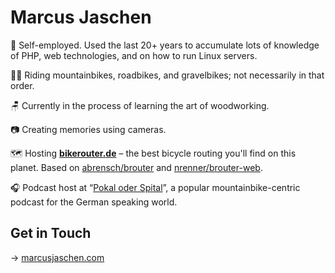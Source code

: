 # Marcus Jaschen

👷 Self-employed. Used the last 20+ years to accumulate lots of knowledge of PHP, web technologies, and on how to run Linux servers.

🚵🏻 Riding mountainbikes, roadbikes, and gravelbikes; not necessarily in that order.

🪑 Currently in the process of learning the art of woodworking.

📷️ Creating memories using cameras.

🗺 Hosting [**bikerouter.de**](https://bikerouter.de) – the best bicycle routing you'll find on this planet. Based on [abrensch/brouter](https://github.com/abrensch/brouter) and [nrenner/brouter-web](https://github.com/nrenner/brouter-web).

🎧️ Podcast host at “[Pokal oder Spital](https://www.mtb-news.de/news/category/podcast/)”, a popular mountainbike-centric podcast for the German speaking world.

## Get in Touch

→ [marcusjaschen.com](https://marcusjaschen.com)
